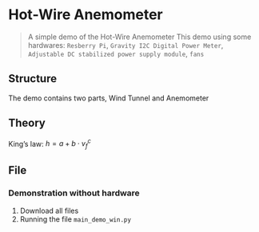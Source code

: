 # Hot-Wire Anemometer
> A simple demo of the Hot-Wire Anemometer
This demo using some hardwares: `Resberry Pi`, `Gravity I2C Digital Power Meter`, `Adjustable DC stabilized power supply module`, `fans`
## Structure
The demo contains two parts, Wind Tunnel and Anemometer

## Theory
King’s law: $h=a+b\cdot v_f^c$

## File 
### Demonstration without hardware
1. Download all files
2. Running the file `main_demo_win.py`